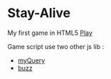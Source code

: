 Stay-Alive
==========

My first game in HTML5 [Play](http://lukaszmical.pl/projects/show/stayalive)

Game script use two other js lib :
 * [myQuery](https://github.com/anwaro/myQuery)
 * [buzz](http://buzz.jaysalvat.com)
